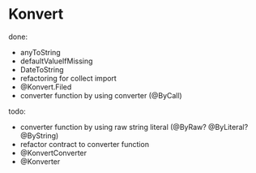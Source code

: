 # Konvert

done: 
* anyToString
* defaultValueIfMissing
* DateToString
* refactoring for collect import
* @Konvert.Filed
* converter function by using converter (@ByCall) 

todo:

* converter function by using raw string literal (@ByRaw? @ByLiteral? @ByString) 
* refactor contract to converter function
* @KonvertConverter
* @Konverter